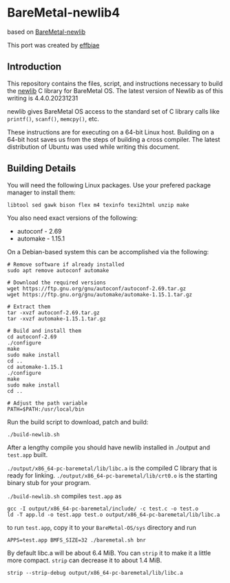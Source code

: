 # BareMetal-newlib4

based on [BareMetal-newlib](https://github.com/ReturnInfinity/BareMetal-newlib)

This port was created by [effbiae](https://github.com/effbiae)

Introduction
------------

This repository contains the files, script, and instructions necessary to build the [newlib](http://sourceware.org/newlib/) C library for BareMetal OS. The latest version of Newlib as of this writing is 4.4.0.20231231

newlib gives BareMetal OS access to the standard set of C library calls like `printf()`, `scanf()`, `memcpy()`, etc.

These instructions are for executing on a 64-bit Linux host. Building on a 64-bit host saves us from the steps of building a cross compiler. The latest distribution of Ubuntu was used while writing this document.


Building Details
----------------

You will need the following Linux packages. Use your prefered package manager to install them:

	libtool sed gawk bison flex m4 texinfo texi2html unzip make

You also need exact versions of the following:
 * autoconf - 2.69
 * automake - 1.15.1

On a Debian-based system this can be accomplished via the following:
```
# Remove software if already installed
sudo apt remove autoconf automake

# Download the required versions 
wget https://ftp.gnu.org/gnu/autoconf/autoconf-2.69.tar.gz
wget https://ftp.gnu.org/gnu/automake/automake-1.15.1.tar.gz

# Extract them
tar -xvzf autoconf-2.69.tar.gz
tar -xvzf automake-1.15.1.tar.gz

# Build and install them
cd autoconf-2.69
./configure
make
sudo make install
cd ..
cd automake-1.15.1
./configure
make
sudo make install
cd ..

# Adjust the path variable
PATH=$PATH:/usr/local/bin
```

Run the build script to download, patch and build:

	./build-newlib.sh

After a lengthy compile you should have newlib installed in ./output and `test.app` built.

`./output/x86_64-pc-baremetal/lib/libc.a` is the compiled C library that is ready for linking. 
`./output/x86_64-pc-baremetal/lib/crt0.o` is the starting binary stub for your program.

`./build-newlib.sh` compiles `test.app` as

	gcc -I output/x86_64-pc-baremetal/include/ -c test.c -o test.o
	ld -T app.ld -o test.app test.o output/x86_64-pc-baremetal/lib/libc.a

to run `test.app`, copy it to your `BareMetal-OS/sys` directory and run

	APPS=test.app BMFS_SIZE=32 ./baremetal.sh bnr

By default libc.a will be about 6.4 MiB. You can `strip` it to make it a little more compact. `strip` can decrease it to about 1.4 MiB.

	strip --strip-debug output/x86_64-pc-baremetal/lib/libc.a
